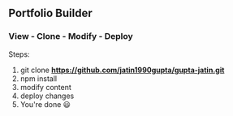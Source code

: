 ## Portfolio Builder


### View - Clone - Modify - Deploy

Steps:
1. git clone **https://github.com/jatin1990gupta/gupta-jatin.git**
2. npm install
3. modify content
4. deploy changes
5. You're done 😃
